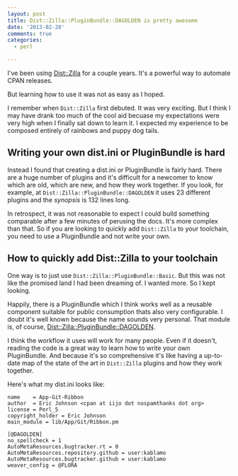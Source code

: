 ```yaml
---
layout: post
title: Dist::Zilla::PluginBundle::DAGOLDEN is pretty awesome
date: '2013-02-20'
comments: true
categories:
  - perl

---
```


I've been using [Dist::Zilla](https://metacpan.org/module/Dist::Zilla) for a
couple years.  It's a powerful way to automate CPAN releases.  

But learning how to use it was not as easy as I hoped.

I remember when `Dist::Zilla` first debuted.  It was very exciting.  But I think
I may have drank too much of the cool aid becuase my expectations were very
high when I finally sat down to learn it.  I expected my experience to be
composed entirely of rainbows and puppy dog tails.

Writing your own dist.ini or PluginBundle is hard
-------------------------------------------------

Instead I found that creating a dist.ini or PluginBundle is fairly hard.  There
are a huge number of plugins and it's difficult for a newcomer to know which
are old, which are new, and how they work together.  If you look, for example,
at `Dist::Zilla::PluginBundle::DAGOLDEN` it uses 23 different plugins and the
*synopsis* is 132 lines long.

In retrospect, it was not reasonable to expect I could build something
comparable after a few minutes of perusing the docs.  It's more complex than
that.  So if you are looking to quickly add `Dist::Zilla` to your toolchain, you
need to use a PluginBundle and not write your own.

How to quickly add Dist::Zilla to your toolchain
-----------------------------------------------

One way is to just use `Dist::Zilla::PluginBundle::Basic`.  But this was not like
the promised land I had been dreaming of.  I wanted more.  So I kept looking.

Happily, there is a PluginBundle which I think works well as a reusable
component suitable for public consumption thats also very configurable.  I
doubt it's well known because the name sounds very personal.  That module is,
of course,
[Dist::Zilla::PluginBundle::DAGOLDEN](https://metacpan.org/module/Dist::Zilla::PluginBundle::DAGOLDEN).

I think the workflow it uses will work for many people.  Even if it
doesn't, reading the code is a great way to learn how to write your own
PluginBundle.  And because it's so comprehensive it's like having a up-to-date
map of the state of the art in `Dist::Zilla` plugins and how they work
together.  

Here's what my dist.ini looks like:

    name    = App-Git-Ribbon
    author  = Eric Johnson <cpan at iijo dot nospamthanks dot org>
    license = Perl_5
    copyright_holder = Eric Johnson
    main_module = lib/App/Git/Ribbon.pm

    [@DAGOLDEN]
    no_spellcheck = 1
    AutoMetaResources.bugtracker.rt = 0
    AutoMetaResources.repository.github = user:kablamo
    AutoMetaResources.bugtracker.github = user:kablamo
    weaver_config = @FLORA

